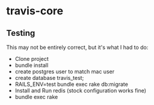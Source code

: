 # travis-core

## Testing
This may not be entirely correct, but it's what I had to do:
* Clone project
* bundle install
* create postgres user to match mac user
* create database travis_test;
* RAILS_ENV=test bundle exec rake db:migrate
* Install and Run redis (stock configuration works fine)
* bundle exec rake
